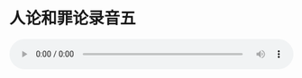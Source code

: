 # 人论和罪论录音五

<audio style="width: 100%;" preload="false" controls controlslist="nodownload"><source src="//cdn.wechat.edu.pl/audio/mp3/old/27386.mp3" type="audio/mpeg">Your browser does not support the audio element.</audio>


